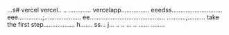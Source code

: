 ...s# vercel
vercel..
..
.............
vercelapp................
eeedss.............................
eee..............;.....................
 ee...........................................
...........,..........
 take the first step..................
h.......
ss...
j...
..
..
...
..
......
........
